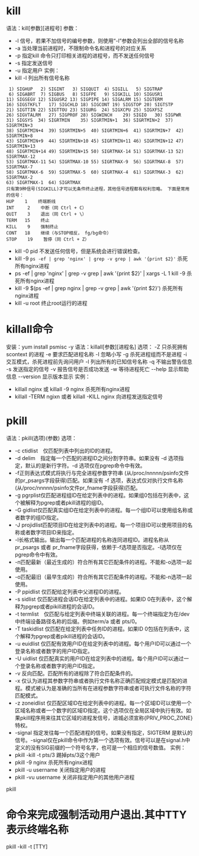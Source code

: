 kill
======
语法：kill[参数][进程号]
参数：
* -l  信号，若果不加信号的编号参数，则使用“-l”参数会列出全部的信号名称
* -a  当处理当前进程时，不限制命令名和进程号的对应关系
* -p  指定kill 命令只打印相关进程的进程号，而不发送任何信号
* -s  指定发送信号
* -u  指定用户
实例：
* kill -l 列出所有信号名称
```
 1) SIGHUP	 2) SIGINT	 3) SIGQUIT	 4) SIGILL	 5) SIGTRAP
 6) SIGABRT	 7) SIGBUS	 8) SIGFPE	 9) SIGKILL	10) SIGUSR1
11) SIGSEGV	12) SIGUSR2	13) SIGPIPE	14) SIGALRM	15) SIGTERM
16) SIGSTKFLT	17) SIGCHLD	18) SIGCONT	19) SIGSTOP	20) SIGTSTP
21) SIGTTIN	22) SIGTTOU	23) SIGURG	24) SIGXCPU	25) SIGXFSZ
26) SIGVTALRM	27) SIGPROF	28) SIGWINCH	29) SIGIO	30) SIGPWR
31) SIGSYS	34) SIGRTMIN	35) SIGRTMIN+1	36) SIGRTMIN+2	37) SIGRTMIN+3
38) SIGRTMIN+4	39) SIGRTMIN+5	40) SIGRTMIN+6	41) SIGRTMIN+7	42) SIGRTMIN+8
43) SIGRTMIN+9	44) SIGRTMIN+10	45) SIGRTMIN+11	46) SIGRTMIN+12	47) SIGRTMIN+13
48) SIGRTMIN+14	49) SIGRTMIN+15	50) SIGRTMAX-14	51) SIGRTMAX-13	52) SIGRTMAX-12
53) SIGRTMAX-11	54) SIGRTMAX-10	55) SIGRTMAX-9	56) SIGRTMAX-8	57) SIGRTMAX-7
58) SIGRTMAX-6	59) SIGRTMAX-5	60) SIGRTMAX-4	61) SIGRTMAX-3	62) SIGRTMAX-2
63) SIGRTMAX-1	64) SIGRTMAX
只有第9种信号(SIGKILL)才可以无条件终止进程，其他信号进程都有权利忽略。 下面是常用的信号：
HUP    1    终端断线
INT     2    中断（同 Ctrl + C）
QUIT    3    退出（同 Ctrl + \）
TERM   15    终止
KILL    9    强制终止
CONT   18    继续（与STOP相反， fg/bg命令）
STOP    19    暂停（同 Ctrl + Z）
```
* kill -0 pid 不发送任何信号，但是系统会进行错误检查。
* kill -9 `ps -ef | grep 'nginx' | grep -v grep | awk '{print $2}'` 杀死所有nginx进程
* ps -ef | grep 'nginx' | grep -v grep | awk '{print $2}' | xargs -L 1 kill -9 杀死所有nginx进程
* kill -9 $(ps -ef | grep nginx | grep -v grep | awk '{print $2}') 杀死所有nginx进程
* kill -u root 终止root运行的进程

killall命令
======
安装：yum install psmisc -y
语法：killall[参数][进程名]
选项：
-Z 只杀死拥有scontext 的进程
-e 要求匹配进程名称
-I 忽略小写
-g 杀死进程组而不是进程
-i 交互模式，杀死进程前先询问用户
-l 列出所有的已知信号名称
-q 不输出警告信息
-s 发送指定的信号
-v 报告信号是否成功发送
-w 等待进程死亡
--help 显示帮助信息
--version 显示版本显示
实例：
* killall nginx 或 killall -9 nginx 杀死所有nginx进程
* killall -TERM ngixn  或者  killall -KILL nginx 向进程发送指定信号

pkill
======
语法：pkill(选项)(参数)
选项：
* -c ctidlist　仅匹配列表中列出的ID的进程。
* -d delim　指定每一个匹配的进程ID之间分割字符串。如果没有 -d 选项指定，默认的是新行字符。-d 选项仅在pgrep命令中有效。
* -f正则表达式模式将执行与完全进程参数字符串 (从/proc/nnnnn/psinfo文件的pr_psargs字段获得)匹配。如果没有 -f 选项，表达式仅对执行文件名称(从/proc/nnnnn/psinfo文件pr_fname字段获得)匹配。
* -g pgrplist仅匹配进程组ID在给定列表中的进程。如果组0包括在列表中，这个被解释为pgrep或者pkill进程的组ID。
* -G gidlist仅匹配真实组ID在给定列表中的进程。每一个组ID可以使用组名称或者数字的组ID指定。
* -J projidlist匹配项目ID在给定列表中的进程。每一个项目ID可以使用项目的名称或者数字项目ID来指定。
* -l长格式输出。输出每一个匹配进程的名称连同进程ID。进程名称从pr_psargs 或者 pr_fname字段获得，依赖于-f选项是否指定。-l选项仅在pgrep命令中有效。
* -n匹配最新（最近生成的）符合所有其它匹配条件的进程。不能和-o选项一起使用。
* -o匹配最旧（最早生成的）符合所有其它匹配条件的进程。不能和-n选项一起使用。
* -P ppidlist 仅匹配给定列表中父进程ID的进程。
* -s sidlist 仅匹配进程会话ID在给定列表中的进程。如果ID 0在列表中，这个解释为pgrep或者pikill进程的会话ID。
* -t termlist　仅匹配与给定列表中终端关联的进程。每一个终端指定为在/dev中终端设备路径名称的后缀。例如term/a 或者 pts/0。
* -T taskidlist 仅匹配在给定列表中任务ID的进程。如果ID 0包括在列表中，这个解释为pgrep或者pikill进程的会话ID。
* -u euidlist 仅匹配有效用户ID在给定列表中的进程。每个用户ID可以通过一个登录名称或者数字的用户ID指定。
* -U uidlist 仅匹配真实的用户ID在给定列表中的进程。每个用户ID可以通过一个登录名称或者数字的用户ID指定。
* -v 反向匹配。匹配所有的进程除了符合匹配条件的。
* -x 仅认为进程其参数字符串或者执行文件名称正确匹配规定模式是匹配的进程。模式被认为是准确的当所有在进程参数字符串或者可执行文件名称的字符匹配模式。
* -z zoneidlist 仅匹配区域ID在给定列表中的进程。每一个区域ID可以使用一个区域名称或者一个数字的区域ID指定。这个选项仅在全局区域中执行有效。如果pkill程序用来往其它区域的进程发信号，进城必须宣称{PRIV_PROC_ZONE}特权。
* -signal 指定发往每一个匹配进程的信号。如果没有指定，SIGTERM 是默认的信号。-signal仅在pkill命令中作为第一个选项有效。信号可以是在signal.h中定义的没有SIG前缀的一个符号名字，也可是一个相应的信号数值。
实例：
* pkill -kill -t pts/3 踢掉pts/3这个用户
* pkill -9 nginx 杀死所有nginx进程
* pkill -u username 关闭指定用户的进程
* pkill -vu username 关闭非指定用户的其他用户进程

pkill
# 命令来完成强制活动用户退出.其中TTY表示终端名称
pkill -kill -t [TTY]


